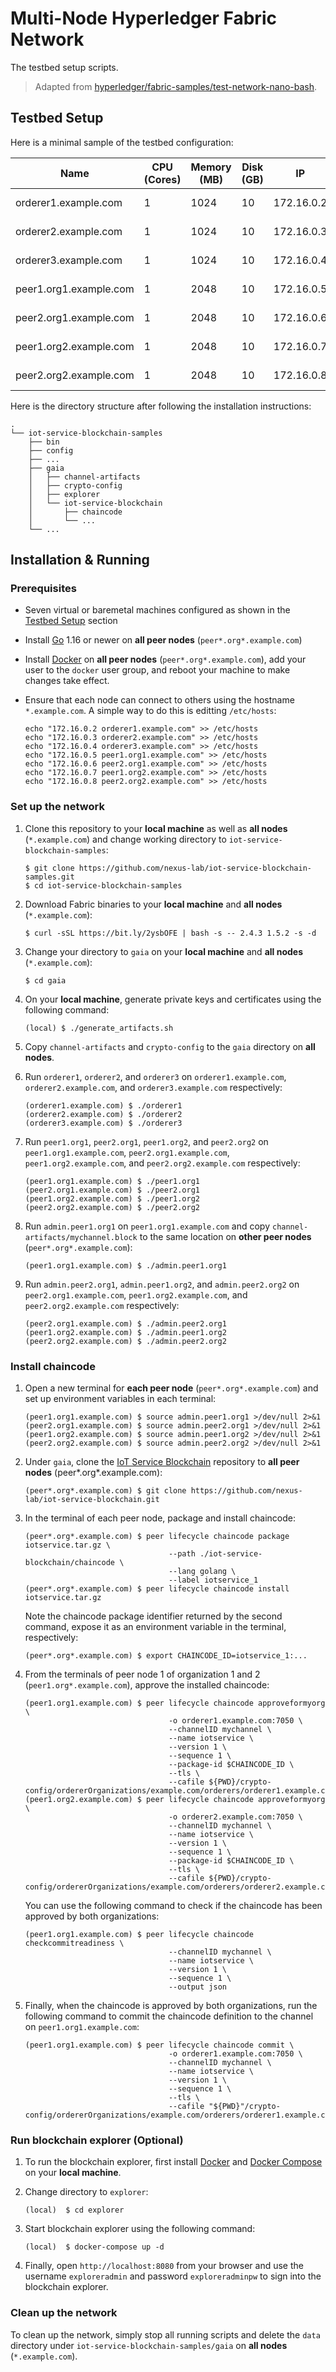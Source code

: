 # Multi-Node Hyperledger Fabric Network

The testbed setup scripts.

> Adapted from [hyperledger/fabric-samples/test-network-nano-bash](https://github.com/hyperledger/fabric-samples/tree/daf08981dd0cca6aa35cf5c4b31de3b7a42bb7c1/test-network-nano-bash).

## Testbed Setup

Here is a minimal sample of the testbed configuration:

| Name                   | CPU (Cores) | Memory (MB) | Disk (GB) | IP         | OS             |
|------------------------|-------------|-------------|-----------|------------|----------------|
| orderer1.example.com   | 1           | 1024        | 10        | 172.16.0.2 | Ubuntu 20.04.4 |
| orderer2.example.com   | 1           | 1024        | 10        | 172.16.0.3 | Ubuntu 20.04.4 |
| orderer3.example.com   | 1           | 1024        | 10        | 172.16.0.4 | Ubuntu 20.04.4 |
| peer1.org1.example.com | 1           | 2048        | 10        | 172.16.0.5 | Ubuntu 20.04.4 |
| peer2.org1.example.com | 1           | 2048        | 10        | 172.16.0.6 | Ubuntu 20.04.4 |
| peer1.org2.example.com | 1           | 2048        | 10        | 172.16.0.7 | Ubuntu 20.04.4 |
| peer2.org2.example.com | 1           | 2048        | 10        | 172.16.0.8 | Ubuntu 20.04.4 |

Here is the directory structure after following the installation instructions:

```
.
└── iot-service-blockchain-samples
    ├── bin
    ├── config
    ├── ...
    ├── gaia
    │   ├── channel-artifacts
    │   ├── crypto-config
    │   ├── explorer
    │   └── iot-service-blockchain
    │       ├── chaincode
    │       └── ...
    └── ...
```

## Installation & Running

### Prerequisites

- Seven virtual or baremetal machines configured as shown in the [Testbed Setup](#testbed-setup)
    section
- Install [Go](https://go.dev/) 1.16 or newer on **all peer nodes** (`peer*.org*.example.com`)
- Install [Docker](https://www.docker.com/) on **all peer nodes** (`peer*.org*.example.com`), add
    your user to the `docker` user group, and reboot your machine to make changes take effect.
- Ensure that each node can connect to others using the hostname `*.example.com`.
    A simple way to do this is editting `/etc/hosts`:

    ```
    echo "172.16.0.2 orderer1.example.com" >> /etc/hosts
    echo "172.16.0.3 orderer2.example.com" >> /etc/hosts
    echo "172.16.0.4 orderer3.example.com" >> /etc/hosts
    echo "172.16.0.5 peer1.org1.example.com" >> /etc/hosts
    echo "172.16.0.6 peer2.org1.example.com" >> /etc/hosts
    echo "172.16.0.7 peer1.org2.example.com" >> /etc/hosts
    echo "172.16.0.8 peer2.org2.example.com" >> /etc/hosts
    ```

### Set up the network

1. Clone this repository to your **local machine** as well as **all nodes** (`*.example.com`) and
    change working directory to `iot-service-blockchain-samples`:

    ```
    $ git clone https://github.com/nexus-lab/iot-service-blockchain-samples.git
    $ cd iot-service-blockchain-samples
    ```

1. Download Fabric binaries to your **local machine** and **all nodes** (`*.example.com`):

    ```
    $ curl -sSL https://bit.ly/2ysbOFE | bash -s -- 2.4.3 1.5.2 -s -d
    ```

1. Change your directory to `gaia` on your **local machine** and **all nodes** (`*.example.com`):

    ```
    $ cd gaia
    ```

1. On your **local machine**, generate private keys and certificates using the following command:

    ```
    (local) $ ./generate_artifacts.sh
    ```

1. Copy `channel-artifacts` and `crypto-config` to the `gaia` directory on **all nodes**.

1. Run `orderer1`, `orderer2`, and `orderer3` on `orderer1.example.com`, `orderer2.example.com`,
    and `orderer3.example.com` respectively:

    ```
    (orderer1.example.com) $ ./orderer1
    (orderer2.example.com) $ ./orderer2
    (orderer3.example.com) $ ./orderer3
    ```

1. Run `peer1.org1`, `peer2.org1`, `peer1.org2`, and `peer2.org2` on `peer1.org1.example.com`,
    `peer2.org1.example.com`, `peer1.org2.example.com`, and `peer2.org2.example.com` respectively:

    ```
    (peer1.org1.example.com) $ ./peer1.org1
    (peer2.org1.example.com) $ ./peer2.org1
    (peer1.org2.example.com) $ ./peer1.org2
    (peer2.org2.example.com) $ ./peer2.org2
    ```

1. Run `admin.peer1.org1` on `peer1.org1.example.com` and copy `channel-artifacts/mychannel.block` 
    to the same location on **other peer nodes** (`peer*.org*.example.com`):

    ```
    (peer1.org1.example.com) $ ./admin.peer1.org1
    ```

1. Run `admin.peer2.org1`, `admin.peer1.org2`, and `admin.peer2.org2` on `peer2.org1.example.com`,
    `peer1.org2.example.com`, and `peer2.org2.example.com` respectively:

    ```
    (peer2.org1.example.com) $ ./admin.peer2.org1
    (peer1.org2.example.com) $ ./admin.peer1.org2
    (peer2.org2.example.com) $ ./admin.peer2.org2
    ```

### Install chaincode

1. Open a new terminal for **each peer node** (`peer*.org*.example.com`) and set up environment 
    variables in each terminal:

    ```
    (peer1.org1.example.com) $ source admin.peer1.org1 >/dev/null 2>&1
    (peer2.org1.example.com) $ source admin.peer2.org1 >/dev/null 2>&1
    (peer1.org2.example.com) $ source admin.peer1.org2 >/dev/null 2>&1
    (peer2.org2.example.com) $ source admin.peer2.org2 >/dev/null 2>&1
    ```

1. Under `gaia`, clone the [IoT Service Blockchain](https://github.com/nexus-lab/iot-service-blockchain)
    repository to **all peer nodes** (peer*.org*.example.com):

    ```
    (peer*.org*.example.com) $ git clone https://github.com/nexus-lab/iot-service-blockchain.git
    ```

1. In the terminal of each peer node, package and install chaincode:

    ```
    (peer*.org*.example.com) $ peer lifecycle chaincode package iotservice.tar.gz \
                                    --path ./iot-service-blockchain/chaincode \
                                    --lang golang \
                                    --label iotservice_1
    (peer*.org*.example.com) $ peer lifecycle chaincode install iotservice.tar.gz
    ```

    Note the chaincode package identifier returned by the second command, expose it as an
    environment variable in the terminal, respectively:

    ```
    (peer*.org*.example.com) $ export CHAINCODE_ID=iotservice_1:...
    ```

1. From the terminals of peer node 1 of organization 1 and 2 (`peer1.org*.example.com`), approve
    the installed chaincode:

    ```
    (peer1.org1.example.com) $ peer lifecycle chaincode approveformyorg \
                                    -o orderer1.example.com:7050 \
                                    --channelID mychannel \
                                    --name iotservice \
                                    --version 1 \
                                    --sequence 1 \
                                    --package-id $CHAINCODE_ID \
                                    --tls \
                                    --cafile ${PWD}/crypto-config/ordererOrganizations/example.com/orderers/orderer1.example.com/tls/ca.crt
    (peer1.org2.example.com) $ peer lifecycle chaincode approveformyorg \
                                    -o orderer2.example.com:7050 \
                                    --channelID mychannel \
                                    --name iotservice \
                                    --version 1 \
                                    --sequence 1 \
                                    --package-id $CHAINCODE_ID \
                                    --tls \
                                    --cafile ${PWD}/crypto-config/ordererOrganizations/example.com/orderers/orderer2.example.com/tls/ca.crt
    ```

    You can use the following command to check if the chaincode has been approved by both
    organizations:

    ```
    (peer1.org1.example.com) $ peer lifecycle chaincode checkcommitreadiness \
                                    --channelID mychannel \
                                    --name iotservice \
                                    --version 1 \
                                    --sequence 1 \
                                    --output json
    ```

1. Finally, when the chaincode is approved by both organizations, run the following command to
    commit the chaincode definition to the channel on `peer1.org1.example.com`:

    ```
    (peer1.org1.example.com) $ peer lifecycle chaincode commit \
                                    -o orderer1.example.com:7050 \
                                    --channelID mychannel \
                                    --name iotservice \
                                    --version 1 \
                                    --sequence 1 \
                                    --tls \
                                    --cafile "${PWD}"/crypto-config/ordererOrganizations/example.com/orderers/orderer1.example.com/tls/ca.crt
    ```

### Run blockchain explorer (Optional)

1. To run the blockchain explorer, first install [Docker](https://www.docker.com/) and 
    [Docker Compose](https://docs.docker.com/compose/) on your **local machine**.

1. Change directory to `explorer`:

    ```
    (local)  $ cd explorer
    ```

1. Start blockchain explorer using the following command:

    ```
    (local)  $ docker-compose up -d
    ```

1. Finally, open `http://localhost:8080` from your browser and use the username `exploreradmin` and
    password `exploreradminpw` to sign into the blockchain explorer.

### Clean up the network

To clean up the network, simply stop all running scripts and delete the `data` directory under
`iot-service-blockchain-samples/gaia` on **all nodes** (`*.example.com`).
